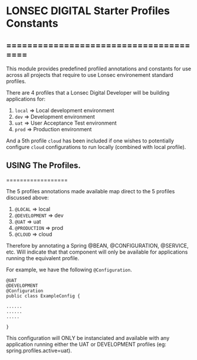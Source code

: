 # LONSEC DIGITAL Starter Profiles Constants
=======================================
---
This module provides predefined profiled annotations and constants for use across all projects that require to use Lonsec environement standard profiles.

There are 4 profiles that a Lonsec Digital Developer will be building applications for:

1. `local` => Local development environment
2. `dev` => Development environment
3. `uat` => User Acceptance Test environment
4. `prod` => Production environment

And a 5th profile `cloud` has been included if one wishes to potentially configure `cloud` configurations to run locally (combined with local profile).

## USING The Profiles.
==================

The 5 profiles annotations made available map direct to the 5 profiles discussed above:

1. `@LOCAL` => local
2. `@DEVELOPMENT` => dev
3. `@UAT` => uat
4. `@PRODUCTION` => prod
5. `@CLOUD` => cloud

Therefore by annotating a Spring @BEAN, @CONFIGURATION, @SERVICE, etc.  Will indicate that that component will only be available for applications running the equivalent profile.

For example, we have the following `@Configuration`.

```
@UAT
@DEVELOPMENT
@Configuration
public class ExampleConfig {

......
......
.....

}

```

This configuration will ONLY be instanciated and available with any application running either the UAT or DEVELOPMENT profiles (eg: spring.profiles.active=uat).


